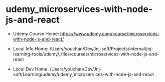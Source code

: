# udemy_microservices-with-node-js-and-react

- Udemy Course Home: https://www.udemy.com/course/microservices-with-node-js-and-react/

- Local Info Home: /Users/youchan/Dev/Jnj-soft/Projects/internal/jnj-learning-tools/udemy/_files/courses/microservices-with-node-js-and-react

- Local Dev Home: /Users/youchan/Dev/Jnj-soft/Learning/udemy/udemy_microservices-with-node-js-and-react